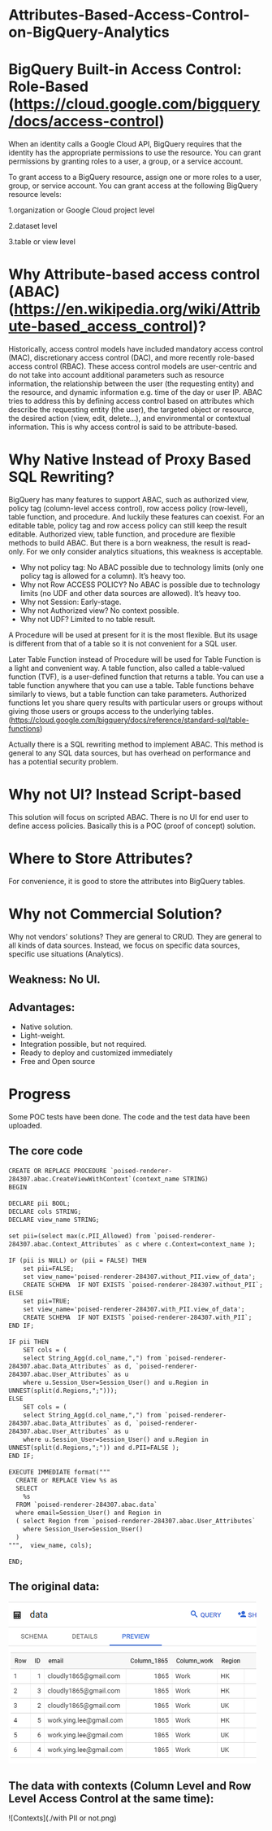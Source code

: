 # Attributes-Based-Access-Control-on-BigQuery-Analytics


# BigQuery Built-in Access Control: Role-Based (https://cloud.google.com/bigquery/docs/access-control)

When an identity calls a Google Cloud API, BigQuery requires that the identity has the appropriate permissions to use the resource. You can grant permissions by granting roles to a user, a group, or a service account.

To grant access to a BigQuery resource, assign one or more roles to a user, group, or service account. You can grant access at the following BigQuery resource levels:

1.organization or Google Cloud project level

2.dataset level

3.table or view level

# Why Attribute-based access control (ABAC) (https://en.wikipedia.org/wiki/Attribute-based_access_control)? 
Historically, access control models have included mandatory access control (MAC), discretionary access control (DAC), and more recently role-based access control (RBAC). These access control models are user-centric and do not take into account additional parameters such as resource information, the relationship between the user (the requesting entity) and the resource, and dynamic information e.g. time of the day or user IP. ABAC tries to address this by defining access control based on attributes which describe the requesting entity (the user), the targeted object or resource, the desired action (view, edit, delete...), and environmental or contextual information. This is why access control is said to be attribute-based.

# Why Native Instead of Proxy Based SQL Rewriting?
BigQuery has many features to support ABAC, such as authorized view, policy tag (column-level access control), row access policy (row-level), table function, and procedure. And luckily these features can coexist.
For an editable table, policy tag and row access policy can still keep the result editable. Authorized view, table function, and procedure are flexible methods to build ABAC. But there is a born weakness, the result is read-only. For we only consider analytics situations, this weakness is acceptable. 

- Why not policy tag: No ABAC possible due to technology limits (only one policy tag is allowed for a column). It’s heavy too.
- Why not Row ACCESS POLICY? No ABAC is possible due to technology limits (no UDF and other data sources are allowed). It’s heavy too.
- Why not Session: Early-stage.
- Why not Authorized view? No context possible.
- Why not UDF? Limited to no table result.

 A Procedure will be used at present for it is the most flexible. But its usage is different from that of a table so it is not convenient for a SQL user.

Later Table Function instead of Procedure will be used for Table Function is a light and convenient way. A table function, also called a table-valued function (TVF), is a user-defined function that returns a table. You can use a table function anywhere that you can use a table. Table functions behave similarly to views, but a table function can take parameters. Authorized functions let you share query results with particular users or groups without giving those users or groups access to the underlying tables. (https://cloud.google.com/bigquery/docs/reference/standard-sql/table-functions)

Actually there is a SQL rewriting method to implement ABAC. This method is general to any SQL data sources, but has overhead on performance and has a potential security problem.

# Why not UI? Instead Script-based
This solution will focus on scripted ABAC. There is no UI for end user to define access policies. Basically this is a POC (proof of concept) solution.

# Where to Store Attributes?
For convenience, it is good to store the attributes into BigQuery tables.

# Why not Commercial Solution?
Why not vendors’ solutions? They are general to CRUD. They are general to all kinds of data sources. Instead, we focus on specific data sources, specific use situations (Analytics).

## Weakness: No UI.

## Advantages: 
- Native solution.
- Light-weight.
- Integration possible, but not required.
- Ready to deploy and customized immediately
- Free and Open source

# Progress
Some POC tests have been done. The code and the test data have been uploaded.

## The core code

```
CREATE OR REPLACE PROCEDURE `poised-renderer-284307.abac.CreateViewWithContext`(context_name STRING)
BEGIN

DECLARE pii BOOL;
DECLARE cols STRING;
DECLARE view_name STRING;

set pii=(select max(c.PII_Allowed) from `poised-renderer-284307.abac.Context_Attributes` as c where c.Context=context_name );

IF (pii is NULL) or (pii = FALSE) THEN
    set pii=FALSE;
    set view_name='poised-renderer-284307.without_PII.view_of_data';
    CREATE SCHEMA  IF NOT EXISTS `poised-renderer-284307.without_PII`;
ELSE 
    set pii=TRUE;
    set view_name='poised-renderer-284307.with_PII.view_of_data';
    CREATE SCHEMA  IF NOT EXISTS `poised-renderer-284307.with_PII`;
END IF;

IF pii THEN
    SET cols = (
    select String_Agg(d.col_name,",") from `poised-renderer-284307.abac.Data_Attributes` as d, `poised-renderer-284307.abac.User_Attributes` as u 
    where u.Session_User=Session_User() and u.Region in UNNEST(split(d.Regions,";")));
ELSE 
    SET cols = (
    select String_Agg(d.col_name,",") from `poised-renderer-284307.abac.Data_Attributes` as d, `poised-renderer-284307.abac.User_Attributes` as u 
    where u.Session_User=Session_User() and u.Region in UNNEST(split(d.Regions,";")) and d.PII=FALSE );
END IF;

EXECUTE IMMEDIATE format("""
  CREATE or REPLACE View %s as  
  SELECT 
    %s
  FROM `poised-renderer-284307.abac.data`
  where email=Session_User() and Region in 
  ( select Region from `poised-renderer-284307.abac.User_Attributes` 
    where Session_User=Session_User() 
  )
""",  view_name, cols);

END;
```

## The original data:
![original data](data.png)

## The data with contexts (Column Level and Row Level Access Control at the same time):
![Contexts](./with PII or not.png)
